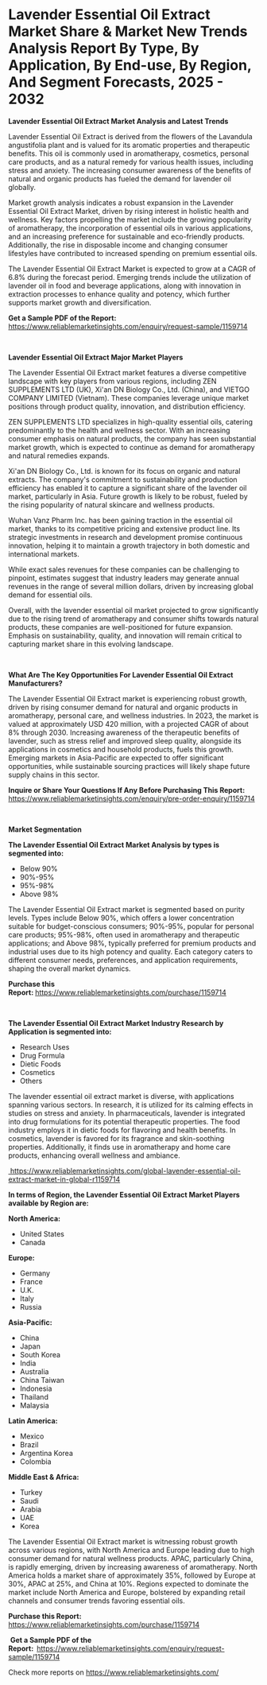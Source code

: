 <p><h1>Lavender Essential Oil Extract Market Share & Market New Trends Analysis Report By Type, By Application, By End-use, By Region, And Segment Forecasts, 2025 - 2032</h1></p><p><strong>Lavender Essential Oil Extract Market Analysis and Latest Trends</strong></p>
<p><p>Lavender Essential Oil Extract is derived from the flowers of the Lavandula angustifolia plant and is valued for its aromatic properties and therapeutic benefits. This oil is commonly used in aromatherapy, cosmetics, personal care products, and as a natural remedy for various health issues, including stress and anxiety. The increasing consumer awareness of the benefits of natural and organic products has fueled the demand for lavender oil globally.</p><p>Market growth analysis indicates a robust expansion in the Lavender Essential Oil Extract Market, driven by rising interest in holistic health and wellness. Key factors propelling the market include the growing popularity of aromatherapy, the incorporation of essential oils in various applications, and an increasing preference for sustainable and eco-friendly products. Additionally, the rise in disposable income and changing consumer lifestyles have contributed to increased spending on premium essential oils.</p><p>The Lavender Essential Oil Extract Market is expected to grow at a CAGR of 6.8% during the forecast period. Emerging trends include the utilization of lavender oil in food and beverage applications, along with innovation in extraction processes to enhance quality and potency, which further supports market growth and diversification.</p></p>
<p><strong>Get a Sample PDF of the Report:&nbsp;</strong> <a href="https://www.reliablemarketinsights.com/enquiry/request-sample/1159714?utm_campaign=3268&utm_medium=2&utm_source=Github&utm_content=ia&utm_term=22032025&utm_id=lavender-essential-oil-extract">https://www.reliablemarketinsights.com/enquiry/request-sample/1159714</a></p>
<p>&nbsp;</p>
<p><strong>Lavender Essential Oil Extract Major Market Players</strong></p>
<p><p>The Lavender Essential Oil Extract market features a diverse competitive landscape with key players from various regions, including ZEN SUPPLEMENTS LTD (UK), Xi'an DN Biology Co., Ltd. (China), and VIETGO COMPANY LIMITED (Vietnam). These companies leverage unique market positions through product quality, innovation, and distribution efficiency.</p><p>ZEN SUPPLEMENTS LTD specializes in high-quality essential oils, catering predominantly to the health and wellness sector. With an increasing consumer emphasis on natural products, the company has seen substantial market growth, which is expected to continue as demand for aromatherapy and natural remedies expands.</p><p>Xi'an DN Biology Co., Ltd. is known for its focus on organic and natural extracts. The company's commitment to sustainability and production efficiency has enabled it to capture a significant share of the lavender oil market, particularly in Asia. Future growth is likely to be robust, fueled by the rising popularity of natural skincare and wellness products.</p><p>Wuhan Vanz Pharm Inc. has been gaining traction in the essential oil market, thanks to its competitive pricing and extensive product line. Its strategic investments in research and development promise continuous innovation, helping it to maintain a growth trajectory in both domestic and international markets.</p><p>While exact sales revenues for these companies can be challenging to pinpoint, estimates suggest that industry leaders may generate annual revenues in the range of several million dollars, driven by increasing global demand for essential oils.</p><p>Overall, with the lavender essential oil market projected to grow significantly due to the rising trend of aromatherapy and consumer shifts towards natural products, these companies are well-positioned for future expansion. Emphasis on sustainability, quality, and innovation will remain critical to capturing market share in this evolving landscape.</p></p>
<p>&nbsp;</p>
<p><strong>What Are The Key Opportunities For Lavender Essential Oil Extract Manufacturers?</strong></p>
<p><p>The Lavender Essential Oil Extract market is experiencing robust growth, driven by rising consumer demand for natural and organic products in aromatherapy, personal care, and wellness industries. In 2023, the market is valued at approximately USD 420 million, with a projected CAGR of about 8% through 2030. Increasing awareness of the therapeutic benefits of lavender, such as stress relief and improved sleep quality, alongside its applications in cosmetics and household products, fuels this growth. Emerging markets in Asia-Pacific are expected to offer significant opportunities, while sustainable sourcing practices will likely shape future supply chains in this sector.</p></p>
<p><strong>Inquire or Share Your Questions If Any Before Purchasing This Report:</strong> <a href="https://www.reliablemarketinsights.com/enquiry/pre-order-enquiry/1159714?utm_campaign=3268&utm_medium=2&utm_source=Github&utm_content=ia&utm_term=22032025&utm_id=lavender-essential-oil-extract">https://www.reliablemarketinsights.com/enquiry/pre-order-enquiry/1159714</a></p>
<p>&nbsp;</p>
<p><strong>Market Segmentation</strong></p>
<p><strong>The Lavender Essential Oil Extract Market Analysis by types is segmented into:</strong></p>
<p><ul><li>Below 90%</li><li>90%-95%</li><li>95%-98%</li><li>Above 98%</li></ul></p>
<p><p>The Lavender Essential Oil Extract market is segmented based on purity levels. Types include Below 90%, which offers a lower concentration suitable for budget-conscious consumers; 90%-95%, popular for personal care products; 95%-98%, often used in aromatherapy and therapeutic applications; and Above 98%, typically preferred for premium products and industrial uses due to its high potency and quality. Each category caters to different consumer needs, preferences, and application requirements, shaping the overall market dynamics.</p></p>
<p><strong>Purchase this Report:&nbsp;</strong><a href="https://www.reliablemarketinsights.com/purchase/1159714?utm_campaign=3268&utm_medium=2&utm_source=Github&utm_content=ia&utm_term=22032025&utm_id=lavender-essential-oil-extract">https://www.reliablemarketinsights.com/purchase/1159714</a></p>
<p>&nbsp;</p>
<p><strong>The Lavender Essential Oil Extract Market Industry Research by Application is segmented into:</strong></p>
<p><ul><li>Research Uses</li><li>Drug Formula</li><li>Dietic Foods</li><li>Cosmetics</li><li>Others</li></ul></p>
<p><p>The lavender essential oil extract market is diverse, with applications spanning various sectors. In research, it is utilized for its calming effects in studies on stress and anxiety. In pharmaceuticals, lavender is integrated into drug formulations for its potential therapeutic properties. The food industry employs it in dietic foods for flavoring and health benefits. In cosmetics, lavender is favored for its fragrance and skin-soothing properties. Additionally, it finds use in aromatherapy and home care products, enhancing overall wellness and ambiance.</p></p>
<p><a href="https://www.reliablemarketinsights.com/global-lavender-essential-oil-extract-market-in-global-r1159714?utm_campaign=3268&utm_medium=2&utm_source=Github&utm_content=ia&utm_term=22032025&utm_id=lavender-essential-oil-extract">&nbsp;https://www.reliablemarketinsights.com/global-lavender-essential-oil-extract-market-in-global-r1159714</a></p>
<p><strong>In terms of Region, the Lavender Essential Oil Extract Market Players available by Region are:</strong></p>
<p>
    <p> <strong> North America: </strong>
        <ul>
            <li>United States</li>
            <li>Canada</li>
        </ul>
        </p> 
    <p> <strong> Europe: </strong>
        <ul>
            <li>Germany</li>
            <li>France</li>
            <li>U.K.</li>
            <li>Italy</li>
            <li>Russia</li>
        </ul>
        </p> 
    <p> <strong> Asia-Pacific: </strong>
        <ul>
            <li>China</li>
            <li>Japan</li>
            <li>South Korea</li>
            <li>India</li>
            <li>Australia</li>
            <li>China Taiwan</li>
            <li>Indonesia</li>
            <li>Thailand</li>
            <li>Malaysia</li>
        </ul>
        </p> 
    <p> <strong> Latin America: </strong>
        <ul>
            <li>Mexico</li>
            <li>Brazil</li>
            <li>Argentina Korea</li>
            <li>Colombia</li>
        </ul>
        </p> 
    <p> <strong> Middle East & Africa: </strong>
        <ul>
            <li>Turkey</li>
            <li>Saudi</li>
            <li>Arabia</li>
            <li>UAE</li>
            <li>Korea</li>
        </ul>
    </p>
    </p>
<p><p>The Lavender Essential Oil Extract market is witnessing robust growth across various regions, with North America and Europe leading due to high consumer demand for natural wellness products. APAC, particularly China, is rapidly emerging, driven by increasing awareness of aromatherapy. North America holds a market share of approximately 35%, followed by Europe at 30%, APAC at 25%, and China at 10%. Regions expected to dominate the market include North America and Europe, bolstered by expanding retail channels and consumer trends favoring essential oils.</p></p>
<p><strong>Purchase this Report: </strong><a href="https://www.reliablemarketinsights.com/purchase/1159714?utm_campaign=3268&utm_medium=2&utm_source=Github&utm_content=ia&utm_term=22032025&utm_id=lavender-essential-oil-extract">https://www.reliablemarketinsights.com/purchase/1159714</a></p>
<p>&nbsp;<strong>Get a Sample PDF of the Report:&nbsp;&nbsp;</strong><a href="https://www.reliablemarketinsights.com/enquiry/request-sample/1159714?utm_campaign=3268&utm_medium=2&utm_source=Github&utm_content=ia&utm_term=22032025&utm_id=lavender-essential-oil-extract">https://www.reliablemarketinsights.com/enquiry/request-sample/1159714</a></p>
<p><strong></strong></p>
<p>Check more reports on <a href="https://www.reliablemarketinsights.com/?utm_campaign=3268&utm_medium=2&utm_source=Github&utm_content=ia&utm_term=22032025&utm_id=lavender-essential-oil-extract">https://www.reliablemarketinsights.com/</a></p>